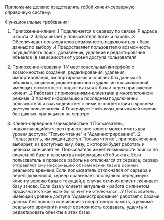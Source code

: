 Приложение должно представлять собой клиент-серверную справочную систему.

Функциональные требования:

1. Приложение-клиент
	.1 Подключается к серверу по связке IP адреса и порта
	.2 Запрашивает у пользователя логин и пароль
	.3 Обеспечивает пользователю возможность подключиться к базе данных по выбору
	.4 Предоставляет пользователю возможность осуществлять поиск, добавление, удаление и редактирование объектов (в зависимости от уровня доступа пользователя)
	
2. Приложение-серверну
	.1 Имеет консольный интерфейс с возможностью создания, редактирования, удаления, импортирования, экспортирования и слияния баз данных об объектах, создания, редактирования и удаления пользователей, имеющих возможность подключаться к базам через приложение-клиент.
	.2 Работает с приложениями-клиентами в многопоточном режиме
	.3 Хранит информацию о последнем подключении пользователя и взаимодействет с ними в соответствии с уровнем доступа пользователя
	.4 Генерирует Hash-коды для каждой версии баз данных, хранящихся на сервере

3. Клиент-серверное взаимодействие
	.1 Пользователь, подключающийся через приложение-клиент может иметь два уровня доступа: "Только чтение" и "Администрирование".
	.2 Пользователь, имеющий доступ "Только чтение", при подключении, выбирает, из доступных ему, базу, с которой будет работать и целиком скачивает её. Пользователь имеет возможности поиска по скаченной базе и просмотра информации об объектах. Если пользователь в процессе работы не отключался от сервера, сервер отправляет ему информацию об изменении базы в режиме реального времени. Если пользователь отключался от сервера и переподключился, сервер сравнивает последнюю переданную клиенту версию базы с текущей, в случае отличия клиент скачивает базу заново. Если база у клиента актуальна - работа с клиентом продолжается как если бы клиент не отключался.
	.3 Пользователь, имеющий уровень доступа "Администрирование" работает с базами данных без полного скачивания в оперативную память, в режиме реального времени и имеет возможность создавать, удалять и редактировать объекты в этих базах. 